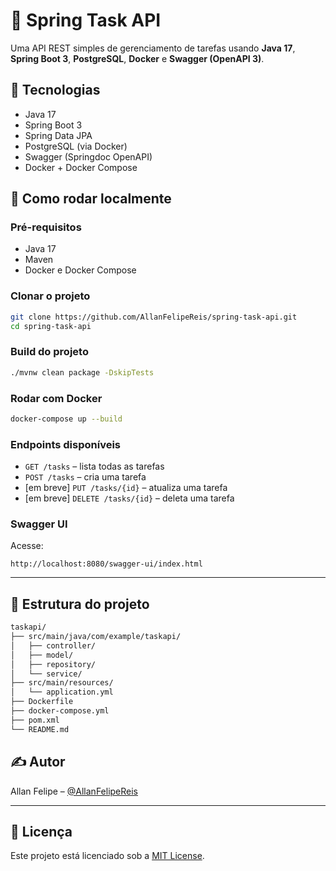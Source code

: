 # 🧩 Spring Task API

Uma API REST simples de gerenciamento de tarefas usando **Java 17**, **Spring Boot 3**, **PostgreSQL**, **Docker** e **Swagger (OpenAPI 3)**.

## 🔧 Tecnologias

- Java 17
- Spring Boot 3
- Spring Data JPA
- PostgreSQL (via Docker)
- Swagger (Springdoc OpenAPI)
- Docker + Docker Compose

## 🚀 Como rodar localmente

### Pré-requisitos

- Java 17
- Maven
- Docker e Docker Compose

### Clonar o projeto

```bash
git clone https://github.com/AllanFelipeReis/spring-task-api.git
cd spring-task-api
````

### Build do projeto

```bash
./mvnw clean package -DskipTests
```

### Rodar com Docker

```bash
docker-compose up --build
```

### Endpoints disponíveis

* `GET /tasks` – lista todas as tarefas
* `POST /tasks` – cria uma tarefa
* \[em breve] `PUT /tasks/{id}` – atualiza uma tarefa
* \[em breve] `DELETE /tasks/{id}` – deleta uma tarefa

### Swagger UI

Acesse:

```
http://localhost:8080/swagger-ui/index.html
```

---

## 📁 Estrutura do projeto

```bash
taskapi/
├── src/main/java/com/example/taskapi/
│   ├── controller/
│   ├── model/
│   ├── repository/
│   └── service/
├── src/main/resources/
│   └── application.yml
├── Dockerfile
├── docker-compose.yml
├── pom.xml
└── README.md
```

## ✍️ Autor

Allan Felipe – [@AllanFelipeReis](https://github.com/AllanFelipeReis)

---

## 📌 Licença

Este projeto está licenciado sob a [MIT License](LICENSE).

